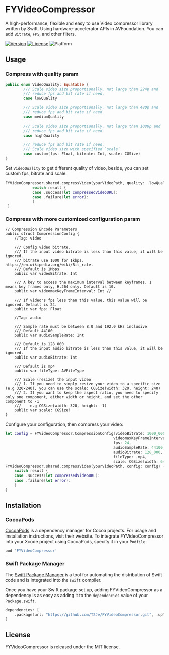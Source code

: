 # FYVideoCompressor

A high-performance, flexible and easy to use Video compressor library written by Swift. Using hardware-accelerator APIs in AVFoundation. You can add `Bitrate`, `FPS`, and other filters.

[![Version](https://img.shields.io/badge/language-swift%205-f48041.svg?style=flat)](https://developer.apple.com/swift) [![License](https://img.shields.io/badge/license-MIT-lightgrey.svg?style=flat)](https://github.com/T2Je/FYVideoCompressor) ![Platform](https://img.shields.io/cocoapods/p/FYVideoCompressor)

## Usage

### Compress with quality param

```swift
public enum VideoQuality: Equatable {
        /// Scale video size proportionally, not large than 224p and
        /// reduce fps and bit rate if need.
        case lowQuality

        /// Scale video size proportionally, not large than 480p and
        /// reduce fps and bit rate if need.
        case mediumQuality

        /// Scale video size proportionally, not large than 1080p and
        /// reduce fps and bit rate if need.
        case highQuality

        /// reduce fps and bit rate if need.
        /// Scale video size with specified `scale`.
        case custom(fps: Float, bitrate: Int, scale: CGSize)
}
```

Set `VideoQuality` to get different quality of video, beside, you can set custom fps, bitrate and scale:

```swift
FYVideoCompressor.shared.compressVideo(yourVideoPath, quality: .lowQuality) { result in
            switch result {
            case .success(let compressedVideoURL):
            case .failure(let error):
            }
 }
```

### Compress with more customized configuration param

```swif
// Compression Encode Parameters
public struct CompressionConfig {
    //Tag: video

    /// Config video bitrate.
    /// If the input video bitrate is less than this value, it will be ignored.
    /// bitrate use 1000 for 1kbps. https://en.wikipedia.org/wiki/Bit_rate.
    /// Default is 1Mbps
    public var videoBitrate: Int

    /// A key to access the maximum interval between keyframes. 1 means key frames only, H.264 only. Default is 10.
    public var videomaxKeyFrameInterval: Int //

    /// If video's fps less than this value, this value will be ignored. Default is 24.
    public var fps: Float

    //Tag: audio

    /// Sample rate must be between 8.0 and 192.0 kHz inclusive
    /// Default 44100
    public var audioSampleRate: Int

    /// Default is 128_000
    /// If the input audio bitrate is less than this value, it will be ignored.
    public var audioBitrate: Int

    /// Default is mp4
    public var fileType: AVFileType

    /// Scale (resize) the input video
    /// 1. If you need to simply resize your video to a specific size (e.g 320×240), you can use the scale: CGSize(width: 320, height: 240)
    /// 2. If you want to keep the aspect ratio, you need to specify only one component, either width or height, and set the other component to -1
    ///    e.g CGSize(width: 320, height: -1)
    public var scale: CGSize?
}
```

Configure your configuration, then compress your video:

```swift
let config = FYVideoCompressor.CompressionConfig(videoBitrate: 1000_000,
                                                videomaxKeyFrameInterval: 10,
                                                fps: 24,
                                                audioSampleRate: 44100,
                                                audioBitrate: 128_000,
                                                fileType: .mp4,
                                                scale: CGSize(width: 640, height: 480))
FYVideoCompressor.shared.compressVideo(yourVideoPath, config: config) { result in
    switch result {
    case .success(let compressedVideoURL):
    case .failure(let error):
    }
}
```

## Installation

### CocoaPods

[CocoaPods](https://cocoapods.org) is a dependency manager for Cocoa projects. For usage and installation instructions, visit their website. To integrate FYVideoCompressor into your Xcode project using CocoaPods, specify it in your `Podfile`:

```ruby
pod 'FYVideoCompressor'
```

### Swift Package Manager

The [Swift Package Manager](https://swift.org/package-manager/) is a tool for automating the distribution of Swift code and is integrated into the `swift` compiler. 

Once you have your Swift package set up, adding FYVideoCompressor as a dependency is as easy as adding it to the `dependencies` value of your `Package.swift`.

```swift
dependencies: [
    .package(url: "https://github.com/T2Je/FYVideoCompressor.git", .upToNextMajor(from: "0.0.6"))
]
```

## License

FYVideoCompressor is released under the MIT license.
